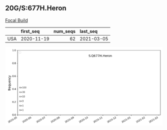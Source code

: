

## 20G/S:677H.Heron
[Focal Build](https://nextstrain.org/groups/neherlab/ncov/S.Q677H.Heron?c=gt-S_677&f_country=USA)

|     | first_seq   |   num_seqs | last_seq   |
|:----|:------------|-----------:|:-----------|
| USA | 2020-11-19  |         62 | 2021-03-05 |

![Overall trends S.Q677H.Heron](/overall_trends_figures/overall_trends_S.Q677H.Heron.png)